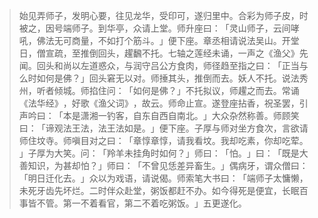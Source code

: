
> 始见弄师子，发明心要，往见龙华，受印可，遂归里中。合彩为师子皮，时被之，因号端师子。到华亭，众请上堂。师升座曰：​「灵山师子，云间哮吼，佛法无可商量，不如打个筋斗。​」便下座。章丞相请说法吴山。开堂日，僧宣疏，至推倒回头，趯飜不托。七轴之莲经未诵，一声之《渔父》先闻。回头和尚以左道惑众，与润守吕公方食肉，师径趋至指之曰：​「正当与么时如何是佛？​」回头窘无以对。师捶其头，推倒而去。妖人不托。说法秀州，听者倾城。师掐住问：​「如何是佛？​」不托拟议，师趯之而去。常诵《法华经》​，好歌《渔父词》​，故云。师命止宣。遂登座拈香，祝圣罢，引声吟曰：​「本是潇湘一钓客，自东自西自南北。​」大众杂然称善。师顾笑曰：​「谛观法王法，法王法如是。​」便下座。子厚与师对坐方食次，言欲请师住坟寺。师嗔目对之曰：​「章惇章惇，请我看坟。我却吃素，你却吃荤。​」子厚为大笑。问：​「羚羊未挂角时如何？​」师曰：​「怕。​」曰：​「既是大善知识，为甚却怕？​」师曰：​「不曾见恁差异畜生。​」偶病牙，谓众僧曰：​「明日迁化去。​」众以为戏语，请说偈。师索笔大书曰：​「端师子太慵懒，未死牙齿先坏烂。二时伴众赴堂，粥饭都赶不办。如今得死是便宜，长眠百事皆不管。第一不着看官，第二不着吃粥饭。​」五更遂化。
